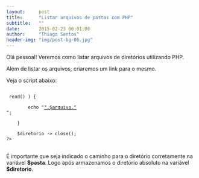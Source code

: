 ```yaml
---
layout:     post
title:      "Listar arquivos de pastas com PHP"
subtitle:   ""
date:       2015-02-23 00:01:00
author:     "Thiago Santos"
header-img: "img/post-bg-06.jpg"
---
```


<p>Olá pessoal! Veremos como listar arquivos de diretórios utilizando PHP.</p>

<p>Além de listar os arquivos, criaremos um link para o mesmo.</p>

<p>Veja o script abaixo:</p>

<pre>
<code>
<?php 
    $pasta = '../uploads/arquivos/'; 
    $diretorio = dir($pasta); 

    while ( $arquivo = $diretorio -> read() ) { 
        
        echo "<a href='".$pasta.$arquivo."'>".$arquivo."</a><br />";

    }

    $diretorio -> close();
?>
</code>
</pre>

<p>É importante que seja indicado o caminho para o diretório corretamente na variável <strong>$pasta</strong>. Logo após armazenamos o diretório absoluto na variável <strong>$diretorio</strong>.</p>
